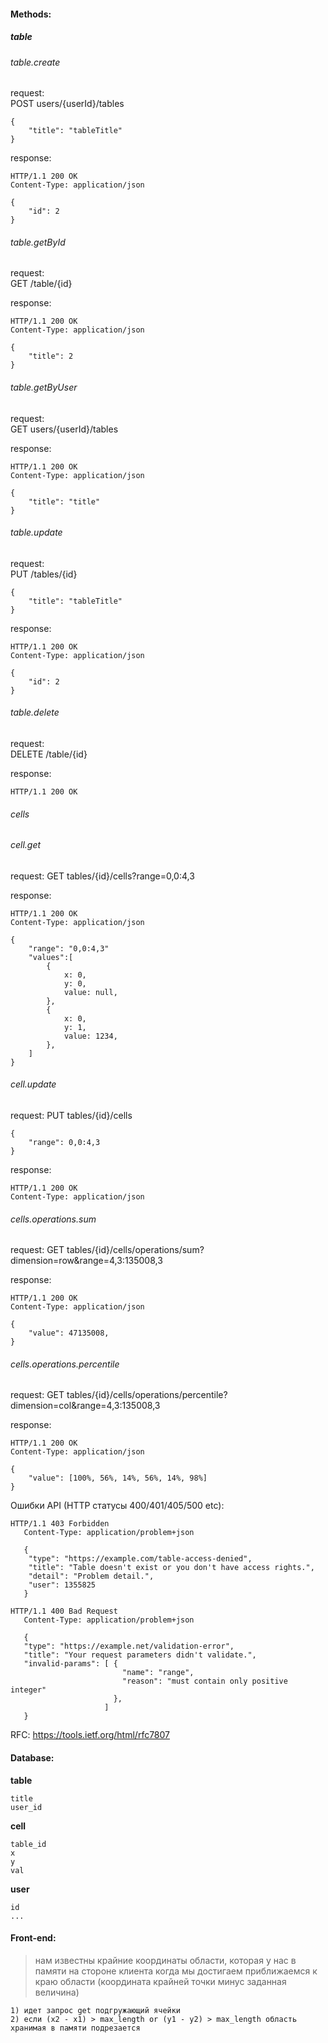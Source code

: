 #### Methods:

##### table

###### table.create

request:  
POST users/{userId}/tables

    {
        "title": "tableTitle"
    }

response:

    HTTP/1.1 200 OK
    Content-Type: application/json

    {
        "id": 2
    }

###### table.getById

request:  
GET /table/{id}

response:

    HTTP/1.1 200 OK
    Content-Type: application/json

    {
        "title": 2
    }
    
###### table.getByUser

request:  
GET users/{userId}/tables

response:

    HTTP/1.1 200 OK
    Content-Type: application/json

    {
        "title": "title"
    }
    
###### table.update

request:  
PUT /tables/{id}

    {
        "title": "tableTitle"
    }

response:

    HTTP/1.1 200 OK
    Content-Type: application/json

    {
        "id": 2
    }

###### table.delete

request:  
DELETE /table/{id}

response:

    HTTP/1.1 200 OK


###### cells

###### cell.get

request:
GET tables/{id}/cells?range=0,0:4,3
    
response:

    HTTP/1.1 200 OK
    Content-Type: application/json

    {
        "range": "0,0:4,3"
        "values":[
            {
                x: 0,
                y: 0,
                value: null,
            },
            {
                x: 0,
                y: 1,
                value: 1234,
            },
        ]
    }
    
###### cell.update

request:
PUT tables/{id}/cells

    {
        "range": 0,0:4,3
    }
    
response:

    HTTP/1.1 200 OK
    Content-Type: application/json

###### cells.operations.sum

request:
GET tables/{id}/cells/operations/sum?dimension=row&range=4,3:135008,3
    
response:

    HTTP/1.1 200 OK
    Content-Type: application/json

    {
        "value": 47135008,
    }

###### cells.operations.percentile

request:
GET tables/{id}/cells/operations/percentile?dimension=col&range=4,3:135008,3
    
response:

    HTTP/1.1 200 OK
    Content-Type: application/json

    {
        "value": [100%, 56%, 14%, 56%, 14%, 98%]
    }



Ошибки API (HTTP статусы 400/401/405/500 etc):


    HTTP/1.1 403 Forbidden
       Content-Type: application/problem+json
    
       {
        "type": "https://example.com/table-access-denied",
        "title": "Table doesn't exist or you don't have access rights.",
        "detail": "Problem detail.",
        "user": 1355825
       }

    HTTP/1.1 400 Bad Request
       Content-Type: application/problem+json
    
       {
       "type": "https://example.net/validation-error",
       "title": "Your request parameters didn't validate.",
       "invalid-params": [ {
                             "name": "range",
                             "reason": "must contain only positive integer"
                           },
                         ]
       }
    
RFC:
https://tools.ietf.org/html/rfc7807



#### Database:

**table**

    title
    user_id

**cell**

    table_id
    x
    y
    val
    
**user**

    id
    ...

#### Front-end:

> нам известны крайние координаты области, которая у нас в памяти на стороне клиента
> когда мы достигаем приближаемся к краю области (координата крайней точки минус заданная величина) 
    
    1) идет запрос get подгружающий ячейки
	2) если (х2 - х1) > max_length or (y1 - y2) > max_length область хранимая в памяти подрезается


   